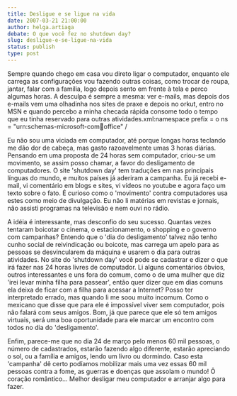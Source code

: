 ```yaml
---
title: Desligue e se ligue na vida
date: 2007-03-21 21:00:00
author: helga.artiaga
debate: O que você fez no shutdown day?
slug: desligue-e-se-ligue-na-vida
status: publish 
type: post
---
```


Sempre quando chego em casa vou direto ligar o computador, enquanto ele carrega as configurações vou fazendo outras coisas, como trocar de roupa, jantar, falar com a família, logo depois sento em frente à tela e perco algumas horas. A desculpa é sempre a mesma: ver e-mails, mas depois dos e-mails vem uma olhadinha nos sites de praxe e depois no orkut, entro no MSN e quando percebo a minha checada rápida consome todo o tempo que eu tinha reservado para outras atividades.xml:namespace prefix = o ns = "urn:schemas-microsoft-com:office:office" /


Eu não sou uma viciada em computador, até porque longas horas teclando me dão dor de cabeça, mas gasto razoavelmente umas 3 horas diárias. Pensando em uma proposta de 24 horas sem computador, criou-se um movimento, se assim posso chamar, a favor do desligamento de computadores. O site 'shutdown day' tem traduções em nas principais línguas do mundo, e muitos países já aderiram a campanha. Eu já recebi e-mail, vi comentário em blogs e sites, vi vídeos no youtube e agora faço um texto sobre o fato. É curioso como o 'movimento' contra computadores usa estes como meio de divulgação. Eu não li matérias em revistas e jornais, não assisti programas na televisão e nem ouvi no rádio. 


A idéia é interessante, mas desconfio do seu sucesso. Quantas vezes tentaram boicotar o cinema, o estacionamento, o shopping e o governo com campanhas? Entendo que o 'dia do desligamento' talvez não tenho cunho social de reivindicação ou boicote, mas carrega um apelo para as pessoas se desvincularem da máquina e usarem o dia para outras atividades. No site do 'shutdown day' você pode se cadastrar e dizer o que irá fazer nas 24 horas livres de computador. Li alguns comentários óbvios, outros interessantes e uns fora do comum, como o de uma mulher que diz 'irei levar minha filha para passear', então quer dizer que em dias comuns ela deixa de ficar com a filha para acessar a Internet? Posso ter interpretado errado, mas quando li me soou muito incomum. Como o mexicano que disse que para ele é impossível viver sem computador, pois não falará com seus amigos. Bom, já que parece que ele só tem amigos virtuais, será uma boa oportunidade para ele marcar um encontro com todos no dia do 'desligamento'.


Enfim, parece-me que no dia 24 de março pelo menos 60 mil pessoas, o número de cadastrados, estarão fazendo algo diferente, estarão apreciando o sol, ou a família e amigos, lendo um livro ou dormindo. Caso esta 'campanha' dê certo podíamos mobilizar mais uma vez essas 60 mil pessoas contra a fome, as guerras e doenças que assolam o mundo! Ô coração romântico... Melhor desligar meu computador e arranjar algo para fazer.


